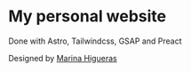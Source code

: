 # My personal website

Done with Astro, Tailwindcss, GSAP and Preact

Designed by [Marina Higueras](https://github.com/marinitx)
